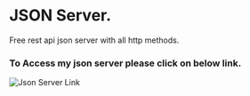 # JSON Server.
Free rest api json server with all http methods.

### To Access my json server please click on below link.

![Json Server Link](https://my-json-server.typicode.com/springsrikanth/json_server)
